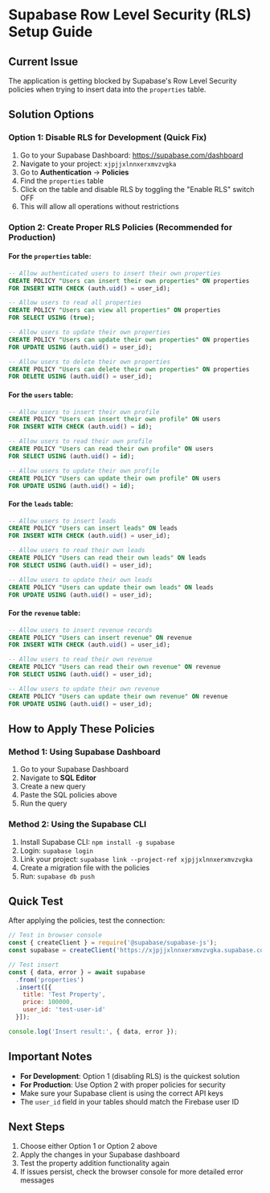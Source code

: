 # Supabase Row Level Security (RLS) Setup Guide

## Current Issue
The application is getting blocked by Supabase's Row Level Security policies when trying to insert data into the `properties` table.

## Solution Options

### Option 1: Disable RLS for Development (Quick Fix)
1. Go to your Supabase Dashboard: https://supabase.com/dashboard
2. Navigate to your project: `xjpjjxlnnxerxmvzvgka`
3. Go to **Authentication** → **Policies**
4. Find the `properties` table
5. Click on the table and disable RLS by toggling the "Enable RLS" switch OFF
6. This will allow all operations without restrictions

### Option 2: Create Proper RLS Policies (Recommended for Production)

#### For the `properties` table:
```sql
-- Allow authenticated users to insert their own properties
CREATE POLICY "Users can insert their own properties" ON properties
FOR INSERT WITH CHECK (auth.uid() = user_id);

-- Allow users to read all properties
CREATE POLICY "Users can view all properties" ON properties
FOR SELECT USING (true);

-- Allow users to update their own properties
CREATE POLICY "Users can update their own properties" ON properties
FOR UPDATE USING (auth.uid() = user_id);

-- Allow users to delete their own properties
CREATE POLICY "Users can delete their own properties" ON properties
FOR DELETE USING (auth.uid() = user_id);
```

#### For the `users` table:
```sql
-- Allow users to insert their own profile
CREATE POLICY "Users can insert their own profile" ON users
FOR INSERT WITH CHECK (auth.uid() = id);

-- Allow users to read their own profile
CREATE POLICY "Users can read their own profile" ON users
FOR SELECT USING (auth.uid() = id);

-- Allow users to update their own profile
CREATE POLICY "Users can update their own profile" ON users
FOR UPDATE USING (auth.uid() = id);
```

#### For the `leads` table:
```sql
-- Allow users to insert leads
CREATE POLICY "Users can insert leads" ON leads
FOR INSERT WITH CHECK (auth.uid() = user_id);

-- Allow users to read their own leads
CREATE POLICY "Users can read their own leads" ON leads
FOR SELECT USING (auth.uid() = user_id);

-- Allow users to update their own leads
CREATE POLICY "Users can update their own leads" ON leads
FOR UPDATE USING (auth.uid() = user_id);
```

#### For the `revenue` table:
```sql
-- Allow users to insert revenue records
CREATE POLICY "Users can insert revenue" ON revenue
FOR INSERT WITH CHECK (auth.uid() = user_id);

-- Allow users to read their own revenue
CREATE POLICY "Users can read their own revenue" ON revenue
FOR SELECT USING (auth.uid() = user_id);

-- Allow users to update their own revenue
CREATE POLICY "Users can update their own revenue" ON revenue
FOR UPDATE USING (auth.uid() = user_id);
```

## How to Apply These Policies

### Method 1: Using Supabase Dashboard
1. Go to your Supabase Dashboard
2. Navigate to **SQL Editor**
3. Create a new query
4. Paste the SQL policies above
5. Run the query

### Method 2: Using the Supabase CLI
1. Install Supabase CLI: `npm install -g supabase`
2. Login: `supabase login`
3. Link your project: `supabase link --project-ref xjpjjxlnnxerxmvzvgka`
4. Create a migration file with the policies
5. Run: `supabase db push`

## Quick Test
After applying the policies, test the connection:

```javascript
// Test in browser console
const { createClient } = require('@supabase/supabase-js');
const supabase = createClient('https://xjpjjxlnnxerxmvzvgka.supabase.co', 'your-anon-key');

// Test insert
const { data, error } = await supabase
  .from('properties')
  .insert([{
    title: 'Test Property',
    price: 100000,
    user_id: 'test-user-id'
  }]);

console.log('Insert result:', { data, error });
```

## Important Notes
- **For Development**: Option 1 (disabling RLS) is the quickest solution
- **For Production**: Use Option 2 with proper policies for security
- Make sure your Supabase client is using the correct API keys
- The `user_id` field in your tables should match the Firebase user ID

## Next Steps
1. Choose either Option 1 or Option 2 above
2. Apply the changes in your Supabase dashboard
3. Test the property addition functionality again
4. If issues persist, check the browser console for more detailed error messages 